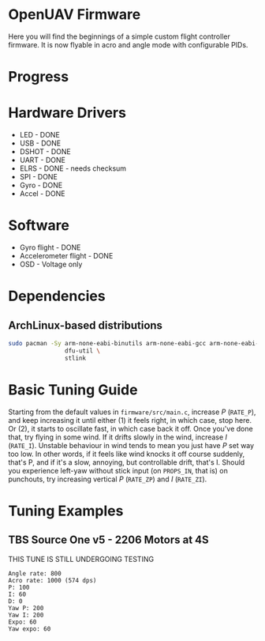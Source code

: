 # OpenUAV Firmware
Here you will find the beginnings of a simple custom flight controller
firmware. It is now flyable in acro and angle mode with configurable PIDs.

# Progress

# Hardware Drivers
* LED     - DONE
* USB     - DONE
* DSHOT   - DONE
* UART    - DONE
* ELRS    - DONE - needs checksum
* SPI     - DONE
* Gyro    - DONE
* Accel   - DONE

# Software
* Gyro flight          - DONE
* Accelerometer flight - DONE
* OSD                  - Voltage only

# Dependencies

## ArchLinux-based distributions

```sh
sudo pacman -Sy arm-none-eabi-binutils arm-none-eabi-gcc arm-none-eabi-newlib \
                dfu-util \
                stlink
```

# Basic Tuning Guide

Starting from the default values in `firmware/src/main.c`, increase _P_ (`RATE_P`), and keep increasing it until either (1) it feels right, in which case, stop here. Or (2), it starts to oscillate fast, in which case back it off. Once you've done that, try flying in some wind. If it drifts slowly in the wind, increase _I_ (`RATE_I`). Unstable behaviour in wind tends to mean you just have _P_ set way too low. In other words, if it feels like wind knocks it off course suddenly, that's P, and if it's a slow, annoying, but controllable drift, that's I. Should you experience left-yaw without stick input (on `PROPS_IN`, that is) on punchouts, try increasing vertical _P_ (`RATE_ZP`) and _I_ (`RATE_ZI`).

# Tuning Examples

## TBS Source One v5 - 2206 Motors at 4S

THIS TUNE IS STILL UNDERGOING TESTING
```
Angle rate: 800
Acro rate: 1000 (574 dps)
P: 100
I: 60
D: 0
Yaw P: 200
Yaw I: 200
Expo: 60
Yaw expo: 60
```
